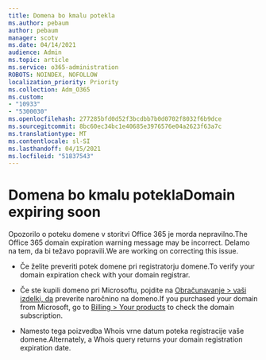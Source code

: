 ```yaml
---
title: Domena bo kmalu potekla
ms.author: pebaum
author: pebaum
manager: scotv
ms.date: 04/14/2021
audience: Admin
ms.topic: article
ms.service: o365-administration
ROBOTS: NOINDEX, NOFOLLOW
localization_priority: Priority
ms.collection: Adm_O365
ms.custom:
- "10933"
- "5300030"
ms.openlocfilehash: 277285bfd0d52f3bcdbb7b0d0702f8032f6b9dce
ms.sourcegitcommit: 8bc60ec34bc1e40685e3976576e04a2623f63a7c
ms.translationtype: MT
ms.contentlocale: sl-SI
ms.lasthandoff: 04/15/2021
ms.locfileid: "51837543"
---
```

# <a name="domain-expiring-soon"></a><span data-ttu-id="451d0-102">Domena bo kmalu potekla</span><span class="sxs-lookup"><span data-stu-id="451d0-102">Domain expiring soon</span></span>

<span data-ttu-id="451d0-103">Opozorilo o poteku domene v storitvi Office 365 je morda nepravilno.</span><span class="sxs-lookup"><span data-stu-id="451d0-103">The Office 365 domain expiration warning message may be incorrect.</span></span> <span data-ttu-id="451d0-104">Delamo na tem, da bi težavo popravili.</span><span class="sxs-lookup"><span data-stu-id="451d0-104">We are working on correcting this issue.</span></span>

- <span data-ttu-id="451d0-105">Če želite preveriti potek domene pri registratorju domene.</span><span class="sxs-lookup"><span data-stu-id="451d0-105">To verify your domain expiration check with your domain registrar.</span></span>

- <span data-ttu-id="451d0-106">Če ste kupili domeno pri Microsoftu, pojdite na [Obračunavanje > vaši izdelki, da](https://admin.microsoft.com/Adminportal/Home?source=applauncher#/subscriptions) preverite naročnino na domeno.</span><span class="sxs-lookup"><span data-stu-id="451d0-106">If you purchased your domain from Microsoft, go to [Billing > Your products](https://admin.microsoft.com/Adminportal/Home?source=applauncher#/subscriptions) to check the domain subscription.</span></span>

- <span data-ttu-id="451d0-107">Namesto tega poizvedba Whois vrne datum poteka registracije vaše domene.</span><span class="sxs-lookup"><span data-stu-id="451d0-107">Alternately, a Whois query returns your domain registration expiration date.</span></span>